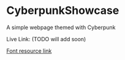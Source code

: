 # CyberpunkShowcase
A simple webpage themed with Cyberpunk

Live Link: (TODO will add soon)

[Font resource link](https://fontsrepo.com/cyberpunk-2077-free-font/)
